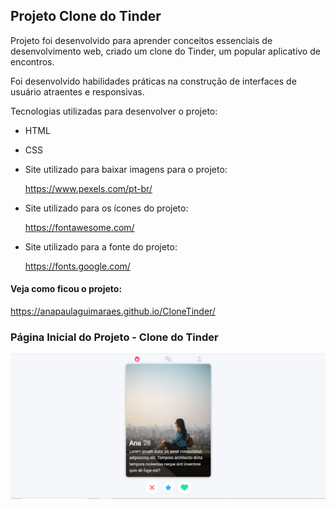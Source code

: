 ## Projeto Clone do Tinder


Projeto foi desenvolvido para aprender conceitos essenciais de desenvolvimento web, criado um clone do Tinder, um popular aplicativo de encontros. 

Foi desenvolvido habilidades práticas na construção de interfaces de usuário atraentes e responsivas.


Tecnologias utilizadas para desenvolver o projeto:


* HTML
  

*  CSS

   
* Site utilizado para baixar imagens para o projeto: 

   https://www.pexels.com/pt-br/


* Site utilizado para os ícones do projeto:

   https://fontawesome.com/ 


* Site utilizado para a fonte do projeto:

   https://fonts.google.com/


#### Veja como ficou o projeto:

https://anapaulaguimaraes.github.io/CloneTinder/


### Página Inicial do Projeto - Clone do Tinder


![Tinder](https://github.com/anapaulaguimaraes/CloneTinder/blob/anapaula/img/imagem%20projeto.jpeg?raw=true)





